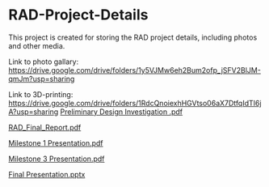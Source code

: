 # RAD-Project-Details
This project is created for storing the RAD project details, including photos and other media.

Link to photo gallary: https://drive.google.com/drive/folders/1y5VJMw6eh2Bum2ofp_jSFV2BlJM-qmJm?usp=sharing

Link to 3D-printing: https://drive.google.com/drive/folders/1RdcQnoiexhHGVtso06aX7DtfqIdTI6jA?usp=sharing
[Preliminary Design Investigation .pdf](https://github.com/Yanglin-Tao/RAD-Project-Details/files/7232972/Preliminary.Design.Investigation.pdf)

[RAD_Final_Report.pdf](https://github.com/Yanglin-Tao/RAD-Project-Details/files/7232973/RAD_Final_Report.pdf)

[Milestone 1 Presentation.pdf](https://github.com/Yanglin-Tao/RAD-Project-Details/files/7232975/Milestone.1.Presentation.pdf)

[Milestone 3 Presentation.pdf](https://github.com/Yanglin-Tao/RAD-Project-Details/files/7232976/Milestone.3.Presentation.pdf)

[Final Presentation.pptx](https://github.com/Yanglin-Tao/RAD-Project-Details/files/7232977/Final.Presentation.pptx)
